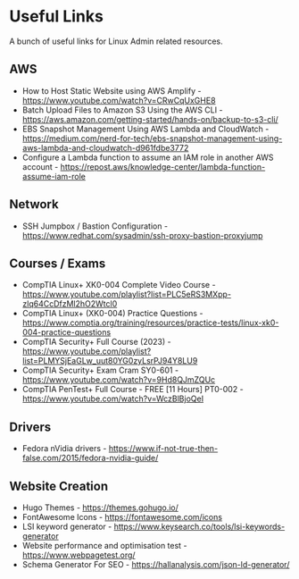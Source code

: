 # Useful Links

A bunch of useful links for Linux Admin related resources.

## AWS
- How to Host Static Website using AWS Amplify - https://www.youtube.com/watch?v=CRwCqUxGHE8
- Batch Upload Files to Amazon S3 Using the AWS CLI - https://aws.amazon.com/getting-started/hands-on/backup-to-s3-cli/
- EBS Snapshot Management Using AWS Lambda and CloudWatch - https://medium.com/nerd-for-tech/ebs-snapshot-management-using-aws-lambda-and-cloudwatch-d961fdbe3772
- Configure a Lambda function to assume an IAM role in another AWS account - https://repost.aws/knowledge-center/lambda-function-assume-iam-role

## Network
- SSH Jumpbox / Bastion Configuration - https://www.redhat.com/sysadmin/ssh-proxy-bastion-proxyjump

## Courses / Exams
- CompTIA Linux+ XK0-004 Complete Video Course - https://www.youtube.com/playlist?list=PLC5eRS3MXpp-zlq64CcDfzMl2hO2Wtcl0
- CompTIA Linux+ (XK0-004) Practice Questions - https://www.comptia.org/training/resources/practice-tests/linux-xk0-004-practice-questions
- CompTIA Security+ Full Course (2023) - https://www.youtube.com/playlist?list=PLMYSjEaGLw_uut80YG0zyLsrPJ94Y8LU9
- CompTIA Security+ Exam Cram SY0-601 - https://www.youtube.com/watch?v=9Hd8QJmZQUc
- CompTIA PenTest+ Full Course - FREE [11 Hours] PT0-002 - https://www.youtube.com/watch?v=WczBlBjoQeI

## Drivers
- Fedora nVidia drivers - https://www.if-not-true-then-false.com/2015/fedora-nvidia-guide/

## Website Creation
- Hugo Themes - https://themes.gohugo.io/
- FontAwesome Icons - https://fontawesome.com/icons
- LSI keyword generator - https://www.keysearch.co/tools/lsi-keywords-generator
- Website performance and optimisation test - https://www.webpagetest.org/
- Schema Generator For SEO - https://hallanalysis.com/json-ld-generator/
